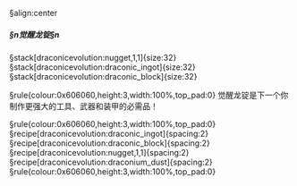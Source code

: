§align:center
##### §n觉醒龙锭§n

§stack[draconicevolution:nugget,1,1]{size:32} §stack[draconicevolution:draconic_ingot]{size:32} §stack[draconicevolution:draconic_block]{size:32}

§rule{colour:0x606060,height:3,width:100%,top_pad:0}
觉醒龙锭是下一个你制作更强大的工具、武器和装甲的必需品！

§rule{colour:0x606060,height:3,width:100%,top_pad:0}
§recipe[draconicevolution:draconic_ingot]{spacing:2}§recipe[draconicevolution:draconic_block]{spacing:2}§recipe[draconicevolution:nugget,1,1]{spacing:2}§recipe[draconicevolution:draconium_dust]{spacing:2}
§rule{colour:0x606060,height:3,width:100%,top_pad:0}